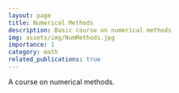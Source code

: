 ```yaml
---
layout: page
title: Numerical Methods
description: Basic course on numerical methods
img: assets/img/NumMethods.jpg
importance: 1
category: math
related_publications: true
---
```


A course on numerical methods.